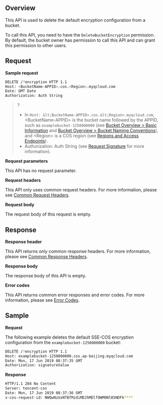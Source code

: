 ## Overview

This API is used to delete the default encryption configuration from a bucket.

To call this API, you need to have the `DeleteBucketEncryption` permission. By default, the bucket owner has permission to call this API and can grant this permission to other users.

## Request

**Sample request**

```sh
DELETE /?encryption HTTP 1.1
Host: <BucketName-APPID>.cos.<Region>.myqcloud.com
Date: GMT Date
Authorization: Auth String
```

>? 
> - In `Host: &lt;BucketName-APPID>.cos.&lt;Region>.myqcloud.com`, &lt;BucketName-APPID> is the bucket name followed by the APPID, such as `examplebucket-1250000000` (see [Bucket Overview > Basic Information](https://intl.cloud.tencent.com/document/product/436/38493) and [Bucket Overview > Bucket Naming Conventions](https://intl.cloud.tencent.com/document/product/436/13312)), and &lt;Region> is a COS region (see [Regions and Access Endpoints](https://intl.cloud.tencent.com/document/product/436/6224)).
> - Authorization: Auth String (see [Request Signature](https://intl.cloud.tencent.com/document/product/436/7778) for more information).
> 

**Request parameters**

This API has no request parameter.

**Request headers**

This API only uses common request headers. For more information, please see [Common Request Headers](https://intl.cloud.tencent.com/document/product/436/7728).

**Request body**

The request body of this request is empty.

## Response

**Response header**

This API returns only common response headers. For more information, please see [Common Response Headers](https://intl.cloud.tencent.com/document/product/436/7729).

**Response body**

The response body of this API is empty.

**Error codes**

This API returns common error responses and error codes. For more information, please see [Error Codes](https://intl.cloud.tencent.com/document/product/436/7730).

## Sample

**Request**

The following example deletes the default SSE-COS encryption configuration from the `examplebucket-1250000000` bucket:

```sh
DELETE /?encryption HTTP 1.1
Host: examplebucket-1250000000.cos.ap-beijing.myqcloud.com
Date: Mon, 17 Jun 2019 08:37:35 GMT
Authorization: signatureValue
```

**Response**

```sh
HTTP/1.1 204 No Content
Server: tencent-cos
Date: Mon, 17 Jun 2019 08:37:36 GMT
x-cos-request-id: NWQwNzUxNTBfMzdiMDJhMDlfOWM0Nl85NDFk****
```
